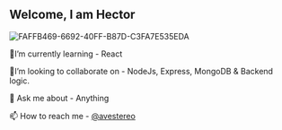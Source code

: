 ## Welcome, I am Hector
![FAFFB469-6692-40FF-B87D-C3FA7E535EDA](https://user-images.githubusercontent.com/58500221/87236183-af08ce00-c3dd-11ea-831d-71749b0753e6.JPG)


🧐I’m currently learning - React

🤝I’m looking to collaborate on - NodeJs, Express, MongoDB & Backend logic.

💬 Ask me about - Anything

📫 How to reach me - [@avestereo](https://www.twitter.com/avestereo)


